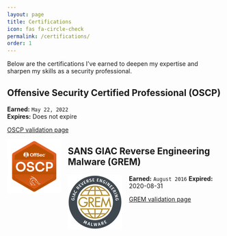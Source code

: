 ```yaml
---
layout: page
title: Certifications
icon: fas fa-circle-check
permalink: /certifications/
order: 1
---
```


Below are the certifications I’ve earned to deepen my expertise and sharpen my skills as a security professional.


## Offensive Security Certified Professional (OSCP)

**Earned:** `May 22, 2022`  
**Expires:** Does not expire  

[OSCP validation page](https://api.accredible.com/v1/frontend/credential_website_embed_image/certificate/51841931)

<img src="/assets/img/oscp.png" alt="OSCP" style="max-width: 25%; height: auto; float: left; margin-right: 1rem;" />

## SANS GIAC Reverse Engineering Malware (GREM)

<img src="/assets/img/grem.png" alt="GREM" style="max-width: 60%; height: auto; float: left; margin-right: 1rem;" />

**Earned:** `August 2016` 
**Expired:** 2020-08-31

[GREM validation page](https://www.giac.org/certified-professional/Grant-Harris/154408 "GREM Certification")